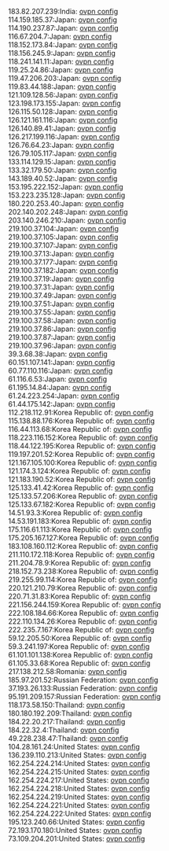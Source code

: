 183.82.207.239:India: [ovpn config](vpn/183_82_207_239.ovpn)  
114.159.185.37:Japan: [ovpn config](vpn/114_159_185_37.ovpn)  
114.190.237.87:Japan: [ovpn config](vpn/114_190_237_87.ovpn)  
116.67.204.7:Japan: [ovpn config](vpn/116_67_204_7.ovpn)  
118.152.173.84:Japan: [ovpn config](vpn/118_152_173_84.ovpn)  
118.156.245.9:Japan: [ovpn config](vpn/118_156_245_9.ovpn)  
118.241.141.11:Japan: [ovpn config](vpn/118_241_141_11.ovpn)  
119.25.24.86:Japan: [ovpn config](vpn/119_25_24_86.ovpn)  
119.47.206.203:Japan: [ovpn config](vpn/119_47_206_203.ovpn)  
119.83.44.188:Japan: [ovpn config](vpn/119_83_44_188.ovpn)  
121.109.128.56:Japan: [ovpn config](vpn/121_109_128_56.ovpn)  
123.198.173.155:Japan: [ovpn config](vpn/123_198_173_155.ovpn)  
126.115.50.128:Japan: [ovpn config](vpn/126_115_50_128.ovpn)  
126.121.161.116:Japan: [ovpn config](vpn/126_121_161_116.ovpn)  
126.140.89.41:Japan: [ovpn config](vpn/126_140_89_41.ovpn)  
126.217.199.116:Japan: [ovpn config](vpn/126_217_199_116.ovpn)  
126.76.64.23:Japan: [ovpn config](vpn/126_76_64_23.ovpn)  
126.79.105.117:Japan: [ovpn config](vpn/126_79_105_117.ovpn)  
133.114.129.15:Japan: [ovpn config](vpn/133_114_129_15.ovpn)  
133.32.179.50:Japan: [ovpn config](vpn/133_32_179_50.ovpn)  
143.189.40.52:Japan: [ovpn config](vpn/143_189_40_52.ovpn)  
153.195.222.152:Japan: [ovpn config](vpn/153_195_222_152.ovpn)  
153.223.235.128:Japan: [ovpn config](vpn/153_223_235_128.ovpn)  
180.220.253.40:Japan: [ovpn config](vpn/180_220_253_40.ovpn)  
202.140.202.248:Japan: [ovpn config](vpn/202_140_202_248.ovpn)  
203.140.246.210:Japan: [ovpn config](vpn/203_140_246_210.ovpn)  
219.100.37.104:Japan: [ovpn config](vpn/219_100_37_104.ovpn)  
219.100.37.105:Japan: [ovpn config](vpn/219_100_37_105.ovpn)  
219.100.37.107:Japan: [ovpn config](vpn/219_100_37_107.ovpn)  
219.100.37.13:Japan: [ovpn config](vpn/219_100_37_13.ovpn)  
219.100.37.177:Japan: [ovpn config](vpn/219_100_37_177.ovpn)  
219.100.37.182:Japan: [ovpn config](vpn/219_100_37_182.ovpn)  
219.100.37.19:Japan: [ovpn config](vpn/219_100_37_19.ovpn)  
219.100.37.31:Japan: [ovpn config](vpn/219_100_37_31.ovpn)  
219.100.37.49:Japan: [ovpn config](vpn/219_100_37_49.ovpn)  
219.100.37.51:Japan: [ovpn config](vpn/219_100_37_51.ovpn)  
219.100.37.55:Japan: [ovpn config](vpn/219_100_37_55.ovpn)  
219.100.37.58:Japan: [ovpn config](vpn/219_100_37_58.ovpn)  
219.100.37.86:Japan: [ovpn config](vpn/219_100_37_86.ovpn)  
219.100.37.87:Japan: [ovpn config](vpn/219_100_37_87.ovpn)  
219.100.37.96:Japan: [ovpn config](vpn/219_100_37_96.ovpn)  
39.3.68.38:Japan: [ovpn config](vpn/39_3_68_38.ovpn)  
60.151.107.141:Japan: [ovpn config](vpn/60_151_107_141.ovpn)  
60.77.110.116:Japan: [ovpn config](vpn/60_77_110_116.ovpn)  
61.116.6.53:Japan: [ovpn config](vpn/61_116_6_53.ovpn)  
61.195.14.84:Japan: [ovpn config](vpn/61_195_14_84.ovpn)  
61.24.223.254:Japan: [ovpn config](vpn/61_24_223_254.ovpn)  
61.44.175.142:Japan: [ovpn config](vpn/61_44_175_142.ovpn)  
112.218.112.91:Korea Republic of: [ovpn config](vpn/112_218_112_91.ovpn)  
115.138.88.176:Korea Republic of: [ovpn config](vpn/115_138_88_176.ovpn)  
116.44.113.68:Korea Republic of: [ovpn config](vpn/116_44_113_68.ovpn)  
118.223.116.152:Korea Republic of: [ovpn config](vpn/118_223_116_152.ovpn)  
118.44.122.195:Korea Republic of: [ovpn config](vpn/118_44_122_195.ovpn)  
119.197.201.52:Korea Republic of: [ovpn config](vpn/119_197_201_52.ovpn)  
121.167.105.100:Korea Republic of: [ovpn config](vpn/121_167_105_100.ovpn)  
121.174.3.124:Korea Republic of: [ovpn config](vpn/121_174_3_124.ovpn)  
121.183.190.52:Korea Republic of: [ovpn config](vpn/121_183_190_52.ovpn)  
125.133.41.42:Korea Republic of: [ovpn config](vpn/125_133_41_42.ovpn)  
125.133.57.206:Korea Republic of: [ovpn config](vpn/125_133_57_206.ovpn)  
125.133.67.182:Korea Republic of: [ovpn config](vpn/125_133_67_182.ovpn)  
14.51.93.3:Korea Republic of: [ovpn config](vpn/14_51_93_3.ovpn)  
14.53.191.183:Korea Republic of: [ovpn config](vpn/14_53_191_183.ovpn)  
175.116.61.113:Korea Republic of: [ovpn config](vpn/175_116_61_113.ovpn)  
175.205.167.127:Korea Republic of: [ovpn config](vpn/175_205_167_127.ovpn)  
183.108.160.112:Korea Republic of: [ovpn config](vpn/183_108_160_112.ovpn)  
211.110.172.118:Korea Republic of: [ovpn config](vpn/211_110_172_118.ovpn)  
211.204.78.9:Korea Republic of: [ovpn config](vpn/211_204_78_9.ovpn)  
218.152.73.238:Korea Republic of: [ovpn config](vpn/218_152_73_238.ovpn)  
219.255.99.114:Korea Republic of: [ovpn config](vpn/219_255_99_114.ovpn)  
220.121.210.79:Korea Republic of: [ovpn config](vpn/220_121_210_79.ovpn)  
220.71.31.83:Korea Republic of: [ovpn config](vpn/220_71_31_83.ovpn)  
221.156.244.159:Korea Republic of: [ovpn config](vpn/221_156_244_159.ovpn)  
222.108.184.66:Korea Republic of: [ovpn config](vpn/222_108_184_66.ovpn)  
222.110.134.26:Korea Republic of: [ovpn config](vpn/222_110_134_26.ovpn)  
222.235.7.167:Korea Republic of: [ovpn config](vpn/222_235_7_167.ovpn)  
59.12.205.50:Korea Republic of: [ovpn config](vpn/59_12_205_50.ovpn)  
59.3.241.197:Korea Republic of: [ovpn config](vpn/59_3_241_197.ovpn)  
61.101.101.138:Korea Republic of: [ovpn config](vpn/61_101_101_138.ovpn)  
61.105.33.68:Korea Republic of: [ovpn config](vpn/61_105_33_68.ovpn)  
217.138.212.58:Romania: [ovpn config](vpn/217_138_212_58.ovpn)  
185.97.201.52:Russian Federation: [ovpn config](vpn/185_97_201_52.ovpn)  
37.193.26.133:Russian Federation: [ovpn config](vpn/37_193_26_133.ovpn)  
95.191.209.157:Russian Federation: [ovpn config](vpn/95_191_209_157.ovpn)  
118.173.58.150:Thailand: [ovpn config](vpn/118_173_58_150.ovpn)  
180.180.192.209:Thailand: [ovpn config](vpn/180_180_192_209.ovpn)  
184.22.20.217:Thailand: [ovpn config](vpn/184_22_20_217.ovpn)  
184.22.32.4:Thailand: [ovpn config](vpn/184_22_32_4.ovpn)  
49.228.238.47:Thailand: [ovpn config](vpn/49_228_238_47.ovpn)  
104.28.161.24:United States: [ovpn config](vpn/104_28_161_24.ovpn)  
136.239.110.213:United States: [ovpn config](vpn/136_239_110_213.ovpn)  
162.254.224.214:United States: [ovpn config](vpn/162_254_224_214.ovpn)  
162.254.224.215:United States: [ovpn config](vpn/162_254_224_215.ovpn)  
162.254.224.217:United States: [ovpn config](vpn/162_254_224_217.ovpn)  
162.254.224.218:United States: [ovpn config](vpn/162_254_224_218.ovpn)  
162.254.224.219:United States: [ovpn config](vpn/162_254_224_219.ovpn)  
162.254.224.221:United States: [ovpn config](vpn/162_254_224_221.ovpn)  
162.254.224.222:United States: [ovpn config](vpn/162_254_224_222.ovpn)  
195.123.240.66:United States: [ovpn config](vpn/195_123_240_66.ovpn)  
72.193.170.180:United States: [ovpn config](vpn/72_193_170_180.ovpn)  
73.109.204.201:United States: [ovpn config](vpn/73_109_204_201.ovpn)  
